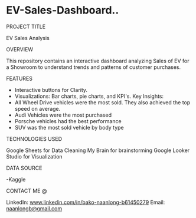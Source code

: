 # EV-Sales-Dashboard..

PROJECT TITLE

EV Sales Analysis

OVERVIEW

This repository contains an interactive dashboard analyzing Sales of EV for a Showroom to understand trends and patterns of customer purchases.

FEATURES

- Interactive buttons for Clarity.
- Visualizations: Bar charts, pie charts, and KPI's.
Key Insights: 
- All Wheel Drive vehicles were the most sold. They also achieved the top speed on average.
- Audi Vehicles were the most purchased
- Porsche vehicles had the best performance
- SUV was the most sold vehicle by body type

TECHNOLOGIES USED

Google Sheets for Data Cleaning
My Brain for brainstorming
Google Looker Studio for Visualization

DATA SOURCE

-Kaggle

CONTACT ME @

LinkedIn: www.linkedin.com/in/bako-naanlong-b61450279
Email: naanlongb@gmail.com
